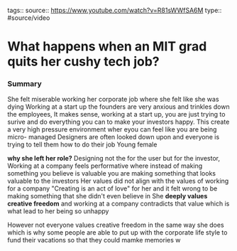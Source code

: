 tags:: 
source:: https://www.youtube.com/watch?v=R81sWWfSA6M
type:: #source/video 

# What happens when an MIT grad quits her cushy tech job?


### Summary
She felt miserable working her corporate job where she felt like she was dying
Working at a start up the founders are very anxious and trinkles down the employees,
It makes sense, working at a start up, you are just trying to surive and do everything you can to make your investors happy.
This create a very high pressure environment wher eyou can feel like you are being micro- managed
Designers are often looked down upon and everyone is trying to tell them how to do their job 
Young female

**why she left her role?**
Designing not the for the user but for the investor,
Working at a company feels performative where instead of making something you believe is valuable you are making something that looks valuable to the investors
Her values did not align with the values of working for a company
"Creating is an act of love" for her and it felt wrong to be making something that she didn't even believe in
She **deeply values creative freedom** and working at a company contradicts that value which is what lead to her being so unhappy 

However not everyone values creative freedom in the same way she does which is why some people are able to put up with the corporate life style to fund their vacations so that they could mamke memories w
